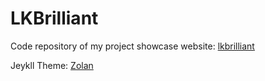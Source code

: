 # LKBrilliant

Code repository of my project showcase website: [lkbrilliant](https://lkbrilliant.githuhb.io)

Jeykll Theme: [Zolan](https://github.com/artemsheludko/zolan)